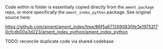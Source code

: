 Code within is folder is essentially copied directly from the `ament_package` repo, or more specifically the `ament_index_python` package. See original source here:

https://github.com/ament/ament_index/tree/86f5a6712690830fe3e19752f70cfcdb00a3d223/ament_index_python/ament_index_python

TODO: reconcile duplicate code via shared codebase
